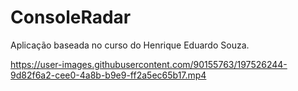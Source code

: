 # ConsoleRadar

Aplicação baseada no curso do Henrique Eduardo Souza.



https://user-images.githubusercontent.com/90155763/197526244-9d82f6a2-cee0-4a8b-b9e9-ff2a5ec65b17.mp4

